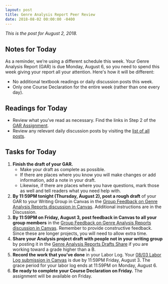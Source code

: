 ```yaml
---
layout: post
title: Genre Analysis Report Peer Review
date: 2018-08-02 00:00:00 -0400
---
```

<p><em>This is the post for August 2, 2018.</em></p>
<h2 id="notes">Notes for Today</h2>
As a reminder, we’re using a different schedule this week. Your Genre Analysis Report (GAR) is due Monday, August 6, so you need to spend this week giving your report all your attention. Here's how it will be different:
  <ul>
  <li>No additional textbook readings or daily discussion posts this week.</li>
  <li>Only one Course Declaration for the entire week (rather than one every day).</li>
  </ul>
<h2 id="readings">Readings for Today</h2>
  <ul>
  <li>Review what you’ve read as necessary. Find the links in Step 2 of the <a href="https://canvas.vt.edu/courses/70739/assignments/442795" target="_parent">GAR Assignment</a>.</li>
  <li>Review any relevant daily discussion posts by visiting the <a href="https://tracigardner.github.io/PostList/" target="_blank">list of all posts</a>.</li>
  </ul>
<h2 id="tasks">Tasks for Today</h2>
<ol class="listDS">
<li><strong>Finish the draft of your GAR.</strong>
  <ul>
  <li>Make your draft as complete as possible. </li>
  <li>If there are places where you know you will make changes or add information, add a note in your draft. </li>
  <li>Likewise, if there are places where you have questions, mark those as well and tell readers what you need help with.</li>
  </ul></li>
<li><strong>By 11:59PM tonight (Thursday, August 2), post a rough draft</strong> of your GAR to your Writing Group in Canvas in the <a href="https://canvas.vt.edu/courses/70739/discussion_topics/362553" target="_parent">Group Feedback on Genre Analysis Reports discussion in Canvas</a>. Additional instructions are in the Discussion.</li>
<li><strong>By 11:59PM on Friday, August 3, post feedback in Canvas to all your group members</strong> in the <a href="https://canvas.vt.edu/courses/70739/discussion_topics/362553" target="_parent">Group Feedback on Genre Analysis Reports discussion in Canvas</a>. Remember to provide constructive feedback. Since these are longer projects, you will need to allow extra time.</li>
<li><strong>Share your Analysis project draft with people not in your writing group</strong> by posting it in the <a href="https://canvas.vt.edu/courses/70739/discussion_topics/362542" target="_parent">Genre Analysis Reports Drafts Share</a> if you are working toward a grade higher than a B.</li>
<li><strong>Record the work that you&rsquo;ve done</strong> in your Labor Log. Your <a href="https://canvas.vt.edu/courses/70739/assignments/444293" target="_parent">08/03 Labor Log submission  in Canvas</a> is due by 11:59PM Friday, August 3. The grace period for your labor log ends at 11:59PM on Monday, August 6.</li>
<li><strong>Be ready to complete your Course Declaration on Friday.</strong> The assignment will be available on Friday.</li>
</ol>
